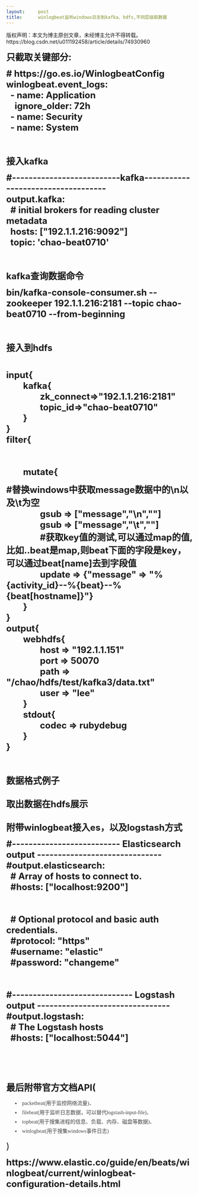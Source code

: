 ```yaml
---
layout:     post
title:      winlogbeat监听windows日志到kafka、hdfs,不同层级取数据
---
```

<div id="article_content" class="article_content clearfix csdn-tracking-statistics" data-pid="blog" data-mod="popu_307" data-dsm="post">
								<div class="article-copyright">
					版权声明：本文为博主原创文章，未经博主允许不得转载。					https://blog.csdn.net/u011192458/article/details/74930960				</div>
								            <link rel="stylesheet" href="https://csdnimg.cn/release/phoenix/template/css/ck_htmledit_views-f76675cdea.css">
						<div class="htmledit_views" id="content_views">
                
<p><strong><span style="font-size:24px;">只截取关键部分:</span></strong></p>
<p><span><strong><span style="font-size:24px;"># https://go.es.io/WinlogbeatConfig<br>
winlogbeat.event_logs:<br>
  - name: Application<br>
    ignore_older: 72h<br>
  - name: Security<br>
  - name: System</span></strong></span></p>
<p><strong><span style="font-size:24px;"><br></span></strong></p>
<p><strong><span style="font-size:24px;">接入kafka</span></strong></p>
<p><strong><span style="font-size:24px;">#--------------------------kafka-----------------------------------<br>
output.kafka:<br>
  # initial brokers for reading cluster metadata<br>
  hosts: ["192.1.1.216:9092"]<br>
  topic: 'chao-beat0710'<br></span></strong></p>
<p><strong><span style="font-size:24px;"><br></span></strong></p>
<p><strong><span style="font-size:24px;">kafka查询数据命令</span></strong></p>
<p><strong><span style="font-size:24px;">bin/kafka-console-consumer.sh --zookeeper 192.1.1.216:2181 --topic chao-beat0710 --from-beginning</span></strong><br></p>
<p><strong><span style="font-size:24px;"><br></span></strong></p>
<p><span style="font-size:24px;"><strong>接入到hdfs</strong></span></p>
<p><span style="font-size:24px;"><strong><br>
input{<br>
        kafka{<br>
                zk_connect=&gt;"192.1.1.216:2181"<br>
                topic_id=&gt;"chao-beat0710"<br>
        }<br>
}<br>
filter{<br><br><br>
        mutate{</strong></span></p>
<p><span style="font-size:24px;"><strong><span></span>#替换windows中获取message数据中的\n以及\t为空<br>
                gsub =&gt; ["message","\n",""]<br>
                gsub =&gt; ["message","\t",""]<br>
                #获取key值的测试,可以通过map的值,比如..beat是map,则beat下面的字段是key，可以通过beat[name]去到字段值<br>
                update =&gt; {"message" =&gt; "%{activity_id}--%{beat}--%{beat[hostname]}"}<br>
        }<br>
}<br>
output{<br>
        webhdfs{<br>
                host =&gt; "192.1.1.151"<br>
                port =&gt; 50070<br>
                path =&gt; "/chao/hdfs/test/kafka3/data.txt"<br>
                user =&gt; "lee"<br>
        }<br>
        stdout{<br>
                codec =&gt; rubydebug<br>
        }<br>
}<br></strong></span></p>
<p><span style="font-size:24px;"><strong><br></strong></span></p>
<p><span style="font-size:24px;"><strong>数据格式例子</strong></span></p>
<p><span style="font-size:24px;"><strong><span><img src="https://img-blog.csdn.net/20170710165625737?watermark/2/text/aHR0cDovL2Jsb2cuY3Nkbi5uZXQvdTAxMTE5MjQ1OA==/font/5a6L5L2T/fontsize/400/fill/I0JBQkFCMA==/dissolve/70/gravity/Center" alt=""></span></strong></span></p>
<p><span style="font-size:24px;"><strong><span>取出</span>数据在hdfs展示</strong></span></p>
<p><span style="font-size:24px;"><strong><img src="https://img-blog.csdn.net/20170710165802071?watermark/2/text/aHR0cDovL2Jsb2cuY3Nkbi5uZXQvdTAxMTE5MjQ1OA==/font/5a6L5L2T/fontsize/400/fill/I0JBQkFCMA==/dissolve/70/gravity/Center" alt=""><br></strong></span></p>
<p><span style="font-size:24px;"><strong>附带winlogbeat接入es，以及logstash方式</strong></span></p>
<p><span style="font-size:24px;"><strong>#-------------------------- Elasticsearch output ------------------------------<br>
#output.elasticsearch:<br>
  # Array of hosts to connect to.<br>
  #hosts: ["localhost:9200"]<br><br><br>
  # Optional protocol and basic auth credentials.<br>
  #protocol: "https"<br>
  #username: "elastic"<br>
  #password: "changeme"<br><br><br>
#----------------------------- Logstash output --------------------------------<br>
#output.logstash:<br>
  # The Logstash hosts<br>
  #hosts: ["localhost:5044"]<br></strong></span></p>
<p><span style="font-size:24px;"><strong><br></strong></span></p>
<p><span style="font-size:24px;"><strong><br></strong></span></p>
<p><strong><span style="font-size:24px;">最后附带官方文档API(</span></strong></p>
<ul style="list-style:none;color:rgb(68,68,68);font-family:'微软雅黑';font-size:14px;line-height:25.2px;"><li style="list-style:disc inside;">packetbeat(用于监控网络流量)、</li><li style="list-style:disc inside;">filebeat(用于监听日志数据，可以替代logstash-input-file)、</li><li style="list-style:disc inside;">topbeat(用于搜集进程的信息、负载、内存、磁盘等数据)、</li><li style="list-style:disc inside;">winlogbeat(用于搜集windows事件日志)</li></ul><span style="font-size:24px;">)</span>
<p></p>
<p><span style="font-size:24px;"><strong>https://www.elastic.co/guide/en/beats/winlogbeat/current/winlogbeat-configuration-details.html<br></strong></span></p>
            </div>
                </div>